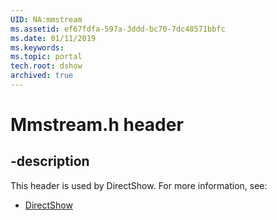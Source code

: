 ```yaml
---
UID: NA:mmstream
ms.assetid: ef67fdfa-597a-3ddd-bc70-7dc48571bbfc
ms.date: 01/11/2019
ms.keywords: 
ms.topic: portal
tech.root: dshow
archived: true
---
```


# Mmstream.h header


## -description


This header is used by DirectShow. For more information, see:

- [DirectShow](../_dshow/index.md)

